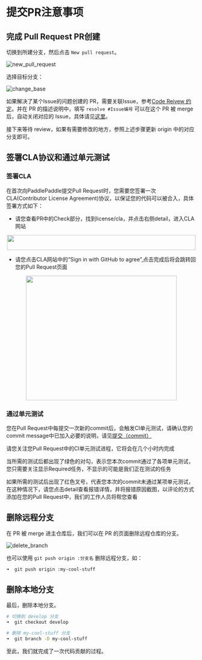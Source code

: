 # 提交PR注意事项

## 完成 Pull Request PR创建

切换到所建分支，然后点击 `New pull request`。

![new_pull_request](../guides/10_contribution/img/new_pull_request.png)

选择目标分支：

![change_base](../guides/10_contribution/img/change_base.png)

如果解决了某个Issue的问题创建的 PR，需要关联Issue，参考[Code Reivew 约定](./code_review_cn.html)。并在 PR 的描述说明中，填写 `resolve #Issue编号` 可以在这个 PR 被 merge 后，自动关闭对应的 Issue，具体请见[这里](https://help.github.com/articles/closing-issues-via-commit-messages/)。

接下来等待 review，如果有需要修改的地方，参照上述步骤更新 origin 中的对应分支即可。

## 签署CLA协议和通过单元测试

### 签署CLA

在首次向PaddlePaddle提交Pull Request时，您需要您签署一次CLA(Contributor License Agreement)协议，以保证您的代码可以被合入，具体签署方式如下：

- 请您查看PR中的Check部分，找到license/cla，并点击右侧detail，进入CLA网站

<div align="center">

<img src="https://github.com/PaddlePaddle/FluidDoc/blob/release/1.1/doc/fluid/advanced_usage/development/contribute_to_paddle/img/cla_unsigned.png?raw=true"  height="40" width="500">

 </div>

- 请您点击CLA网站中的“Sign in with GitHub to agree”,点击完成后将会跳转回您的Pull Request页面

<div align="center">

<img src="https://github.com/PaddlePaddle/FluidDoc/blob/release/1.1/doc/fluid/advanced_usage/development/contribute_to_paddle/img/sign_cla.png?raw=true"  height="330" width="400">

 </div>


### 通过单元测试

您在Pull Request中每提交一次新的commit后，会触发CI单元测试，请确认您的commit message中已加入必要的说明，请见[提交（commit）](./local_dev_guide_cn.html#commit)

请您关注您Pull Request中的CI单元测试进程，它将会在几个小时内完成

当所需的测试后都出现了绿色的对勾，表示您本次commit通过了各项单元测试，您只需要关注显示Required任务，不显示的可能是我们正在测试的任务

如果所需的测试后出现了红色叉号，代表您本次的commit未通过某项单元测试，在这种情况下，请您点击detail查看报错详情，并将报错原因截图，以评论的方式添加在您的Pull Request中，我们的工作人员将帮您查看


## 删除远程分支

在 PR 被 merge 进主仓库后，我们可以在 PR 的页面删除远程仓库的分支。

![delete_branch](../guides/10_contribution/img/delete_branch.png)

也可以使用 `git push origin :分支名` 删除远程分支，如：

```bash
➜  git push origin :my-cool-stuff
```

## 删除本地分支

最后，删除本地分支。

```bash
# 切换到 develop 分支
➜  git checkout develop

# 删除 my-cool-stuff 分支
➜  git branch -D my-cool-stuff
```

至此，我们就完成了一次代码贡献的过程。
